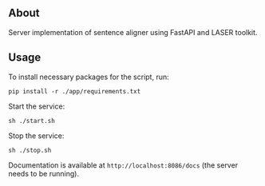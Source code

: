## About
Server implementation of sentence aligner using FastAPI and LASER toolkit.

## Usage
To install necessary packages for the script, run:

    pip install -r ./app/requirements.txt

Start the service:

    sh ./start.sh

Stop the service:

    sh ./stop.sh

Documentation is available at `http://localhost:8086/docs` (the server needs to be running).
